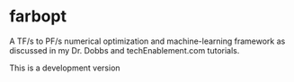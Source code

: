 farbopt
=======

A TF/s to PF/s numerical optimization and machine-learning framework as discussed in my Dr. Dobbs and techEnablement.com tutorials. 

This is a development version
